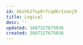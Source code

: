```yaml
---
id: kbihk27uy8rfcqd6r1zooj9
title: Logical
desc: ''
updated: 1687327675036
created: 1687327675036
---
```

